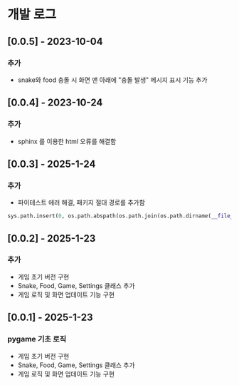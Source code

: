 # 개발 로그

## [0.0.5] - 2023-10-04
### 추가
- snake와 food 충돌 시 화면 맨 아래에 "충돌 발생" 메시지 표시 기능 추가

## [0.0.4] - 2023-10-24
### 추가
- sphinx 를 이용한 html 오류를 해결함

## [0.0.3] - 2025-1-24
### 추가
- 파이테스트 에러 해결, 패키지 절대 경로를 추가함
```python
sys.path.insert(0, os.path.abspath(os.path.join(os.path.dirname(__file__), '../src')))
```

## [0.0.2] - 2025-1-23
### 추가
- 게임 초기 버전 구현
- Snake, Food, Game, Settings 클래스 추가
- 게임 로직 및 화면 업데이트 기능 구현

## [0.0.1] - 2025-1-23
### pygame 기초 로직
- 게임 초기 버전 구현
- Snake, Food, Game, Settings 클래스 추가
- 게임 로직 및 화면 업데이트 기능 구현

